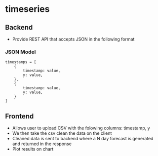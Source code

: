 # timeseries

## Backend 
- Provide REST API that accepts JSON in the following format

### JSON Model
```
timestamps = [
    {
        timestamp: value,
        y: value,
    },
    {
        timestamp: value,
        y: value,
    }
]
```

## Frontend
- Allows user to upload CSV with the folowing columns: timestamp, y
- We then take the csv clean the data on the client 
- Cleaned data is sent to backend where a N day forecast is generated and returned in the response
- Plot results on chart

